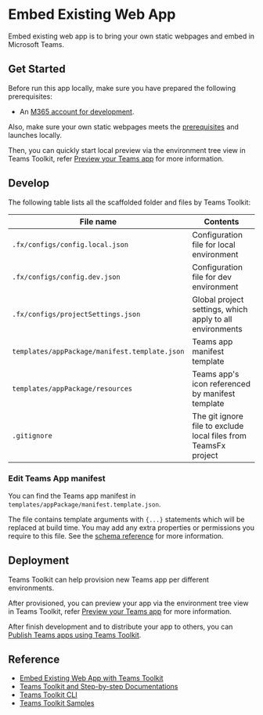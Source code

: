 # Embed Existing Web App

Embed existing web app is to bring your own static webpages and embed in Microsoft Teams.

## Get Started

Before run this app locally, make sure you have prepared the following prerequisites:
* An [M365 account for development](https://docs.microsoft.com/microsoftteams/platform/toolkit/accounts).

Also, make sure your own static webpages meets the [prerequisites](https://aka.ms/teamsfx-embed-existing-web#prerequisites) and launches locally.

Then, you can quickly start local preview via the environment tree view in Teams Toolkit, refer [Preview your Teams app](https://aka.ms/teamsfx-embed-existing-web#preview-your-teams-app) for more information.

## Develop

The following table lists all the scaffolded folder and files by Teams Toolkit:

| File name | Contents |
|- | -|
|`.fx/configs/config.local.json`| Configuration file for local environment |
|`.fx/configs/config.dev.json`| Configuration file for dev environment |
|`.fx/configs/projectSettings.json`| Global project settings, which apply to all environments |
|`templates/appPackage/manifest.template.json`|Teams app manifest template|
|`templates/appPackage/resources`|Teams app's icon referenced by manifest template|
|`.gitignore` | The git ignore file to exclude local files from TeamsFx project |

### Edit Teams App manifest

You can find the Teams app manifest in `templates/appPackage/manifest.template.json`.

The file contains template arguments with `{...}` statements which will be replaced at build time. You may add any extra properties or permissions you require to this file. See the [schema reference](https://docs.microsoft.com/microsoftteams/platform/resources/schema/manifest-schema) for more information.

## Deployment

Teams Toolkit can help provision new Teams app per different environments.

After provisioned, you can preview your app via the environment tree view in Teams Toolkit, refer [Preview your Teams app](https://aka.ms/teamsfx-embed-existing-web#preview-your-teams-app) for more information.

After finish development and to distribute your app to others, you can [Publish Teams apps using Teams Toolkit](https://docs.microsoft.com/microsoftteams/platform/toolkit/publish).

## Reference

* [Embed Existing Web App with Teams Toolkit](https://aka.ms/teamsfx-embed-existing-web)
* [Teams Toolkit and Step-by-step Documentations](https://docs.microsoft.com/microsoftteams/platform/toolkit/teams-toolkit-fundamentals)
* [Teams Toolkit CLI](https://docs.microsoft.com/microsoftteams/platform/toolkit/teamsfx-cli)
* [Teams Toolkit Samples](https://github.com/OfficeDev/TeamsFx-Samples)